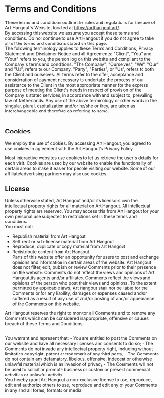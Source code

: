 # Terms and Conditions

These terms and conditions outline the rules and regulations for the use of Art Hangout's Website, located at https://arthangout.art/.
<br>
By accessing this website we assume you accept these terms and conditions. Do not continue to use Art Hangout if you do not agree to take all of the terms and conditions stated on this page.
<br>
The following terminology applies to these Terms and Conditions, Privacy Statement and Disclaimer Notice and all Agreements: "Client", "You" and "Your" refers to you, the person log on this website and compliant to the Company's terms and conditions. "The Company", "Ourselves", "We", "Our" and "Us", refers to our Company. "Party", "Parties", or "Us", refers to both the Client and ourselves. All terms refer to the offer, acceptance and consideration of payment necessary to undertake the process of our assistance to the Client in the most appropriate manner for the express purpose of meeting the Client's needs in respect of provision of the Company's stated services, in accordance with and subject to, prevailing law of Netherlands. Any use of the above terminology or other words in the singular, plural, capitalization and/or he/she or they, are taken as interchangeable and therefore as referring to same.
<br><br>

## Cookies

We employ the use of cookies. By accessing Art Hangout, you agreed to use cookies in agreement with the Art Hangout's Privacy Policy.

Most interactive websites use cookies to let us retrieve the user's details for each visit. Cookies are used by our website to enable the functionality of certain areas to make it easier for people visiting our website. Some of our affiliate/advertising partners may also use cookies.

## License

Unless otherwise stated, Art Hangout and/or its licensors own the intellectual property rights for all material on Art Hangout. All intellectual property rights are reserved. You may access this from Art Hangout for your own personal use subjected to restrictions set in these terms and conditions.
<br>
You must not:

- Republish material from Art Hangout
- Sell, rent or sub-license material from Art Hangout
- Reproduce, duplicate or copy material from Art Hangout
- Redistribute content from Art Hangout
  <br>
  Parts of this website offer an opportunity for users to post and exchange opinions and information in certain areas of the website. Art Hangout does not filter, edit, publish or review Comments prior to their presence on the website. Comments do not reflect the views and opinions of Art Hangout,its agents and/or affiliates. Comments reflect the views and opinions of the person who post their views and opinions. To the extent permitted by applicable laws, Art Hangout shall not be liable for the Comments or for any liability, damages or expenses caused and/or suffered as a result of any use of and/or posting of and/or appearance of the Comments on this website.

Art Hangout reserves the right to monitor all Comments and to remove any Comments which can be considered inappropriate, offensive or causes breach of these Terms and Conditions.

<br>
You warrant and represent that:
- You are entitled to post the Comments on our website and have all necessary licenses and consents to do so;
- The Comments do not invade any intellectual property right, including without limitation copyright, patent or trademark of any third party;
- The Comments do not contain any defamatory, libelous, offensive, indecent or otherwise unlawful material which is an invasion of privacy
- The Comments will not be used to solicit or promote business or custom or present commercial activities or unlawful activity.

<br>
You hereby grant Art Hangout a non-exclusive license to use, reproduce, edit and authorize others to use, reproduce and edit any of your Comments in any and all forms, formats or media.
